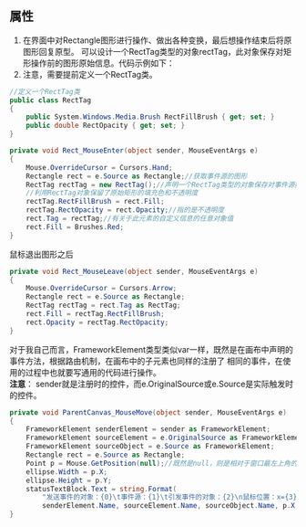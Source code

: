 ## 属性
1. 在界面中对Rectangle图形进行操作、做出各种变换，最后想操作结束后将原图形回复原型。
可以设计一个RectTag类型的对象rectTag，此对象保存对矩形操作前的图形原始信息。代码示例如下：
2. 注意，需要提前定义一个RectTag类。
```C#
//定义一个RectTag类
public class RectTag
{
    public System.Windows.Media.Brush RectFillBrush { get; set; }
    public double RectOpacity { get; set; }
}

private void Rect_MouseEnter(object sender, MouseEventArgs e)
{
    Mouse.OverrideCursor = Cursors.Hand;
    Rectangle rect = e.Source as Rectangle;//获取事件源的图形
    RectTag rectTag = new RectTag();//声明一个RectTag类型的对象保存对事件源操作前的原始信息
    //利用RectTag对象保留了原始矩形的填充色和不透明度
    rectTag.RectFillBrush = rect.Fill;
    rectTag.RectOpacity = rect.Opacity;//指的是不透明度
    rect.Tag = rectTag;//有关于此元素的自定义信息的任意对象值
    rect.Fill = Brushes.Red;
}
```

鼠标退出图形之后
```C#
private void Rect_MouseLeave(object sender, MouseEventArgs e)
{
    Mouse.OverrideCursor = Cursors.Arrow;
    Rectangle rect = e.Source as Rectangle;
    RectTag rectTag = rect.Tag as RectTag;
    rect.Fill = rectTag.RectFillBrush;
    rect.Opacity = rectTag.RectOpacity;
}
```
对于我自己而言，FrameworkElement类型类似var一样，既然是在画布中声明的事件方法，根据路由机制，在画布中的子元素也同样的注册了
相同的事件，在使用的过程中也就要写通用的代码进行操作。</br> **注意**：
sender就是注册时的控件，而e.OriginalSource或e.Source是实际触发时的控件。
```C#
private void ParentCanvas_MouseMove(object sender, MouseEventArgs e)
{
    FrameworkElement senderElement = sender as FrameworkElement;
    FrameworkElement sourceElement = e.OriginalSource as FrameworkElement;
    FrameworkElement sourceObject = e.Source as FrameworkElement;
    Rectangle rect = e.Source as Rectangle;
    Point p = Mouse.GetPosition(null);//既然是null，则是相对于窗口最左上角的位置进行计算
    ellipse.Width = p.X;
    ellipse.Height = p.Y;
    statusTextBlock.Text = string.Format(
        "发送事件的对象：{0}\t事件源：{1}\t引发事件的对象：{2}\n鼠标位置：x={3}, y={4}",
        senderElement.Name, sourceElement.Name, sourceObject.Name, p.X, p.Y);
}
```





















